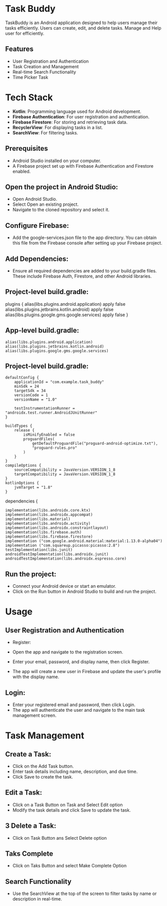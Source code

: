 
# Task Buddy

TaskBuddy is an Android application designed to help users manage their tasks efficiently. Users can create, edit, and delete tasks.
Manage and Help user for efficiently.






## Features

- User Registration and Authentication
- Task Creation and Management
- Real-time Search Functionality
- Time Picker Task
# Tech Stack

- **Kotlin**: Programming language used for Android development.
- **Firebase Authentication**: For user registration and authentication.
- **Firebase Firestore**: For storing and retrieving task data.
- **RecyclerView**: For displaying tasks in a list.
- **SearchView**: For filtering tasks.

## Prerequisites

- Android Studio installed on your computer.
- A Firebase project set up with Firebase Authentication and Firestore enabled.
## Open the project in Android Studio:
- Open Android Studio.
- Select Open an existing project.
- Navigate to the cloned repository and select it.

## Configure Firebase:
- Add the google-services.json file to the app directory. You can obtain this file from the Firebase console after setting up your Firebase project.

## Add Dependencies:
- Ensure all required dependencies are added to your build.gradle files. These include Firebase Auth, Firestore, and other Android libraries.

## Project-level build.gradle:


  plugins {
    alias(libs.plugins.android.application) apply false
    alias(libs.plugins.jetbrains.kotlin.android) apply false
    alias(libs.plugins.google.gms.google.services) apply false
  }

## App-level build.gradle:

    alias(libs.plugins.android.application)
    alias(libs.plugins.jetbrains.kotlin.android)
    alias(libs.plugins.google.gms.google.services)

## Project-level build.gradle:


    defaultConfig {
        applicationId = "com.example.task_buddy"
        minSdk = 24
        targetSdk = 34
        versionCode = 1
        versionName = "1.0"

        testInstrumentationRunner = "androidx.test.runner.AndroidJUnitRunner"
    }

    buildTypes {
        release {
            isMinifyEnabled = false
            proguardFiles(
                getDefaultProguardFile("proguard-android-optimize.txt"),
                "proguard-rules.pro"
            )
        }
    }
    compileOptions {
        sourceCompatibility = JavaVersion.VERSION_1_8
        targetCompatibility = JavaVersion.VERSION_1_8
    }
    kotlinOptions {
        jvmTarget = "1.8"
    }


dependencies {

    implementation(libs.androidx.core.ktx)
    implementation(libs.androidx.appcompat)
    implementation(libs.material)
    implementation(libs.androidx.activity)
    implementation(libs.androidx.constraintlayout)
    implementation(libs.firebase.auth)
    implementation(libs.firebase.firestore)
    implementation ("com.google.android.material:material:1.13.0-alpha04")
    implementation ("com.squareup.picasso:picasso:2.8")
    testImplementation(libs.junit)
    androidTestImplementation(libs.androidx.junit)
    androidTestImplementation(libs.androidx.espresso.core)


## Run the project:

- Connect your Android device or start an emulator.
- Click on the Run button in Android Studio to build and run the project.

# Usage
## User Registration and Authentication

- Register:

- Open the app and navigate to the registration screen.
- Enter your email, password, and display name, then click Register.
- The app will create a new user in Firebase and update the user's profile with the display name.

## Login:

- Enter your registered email and password, then click Login.
- The app will authenticate the user and navigate to the main task management screen.

# Task Management
## Create a Task:

- Click on the Add Task button.
- Enter task details including name, description, and due time.
- Click Save to create the task.

## Edit a Task:

- Click on a Task Button on Task and Select Edit option 
- Modify the task details and click Save to update the task.

## 3 Delete a Task:

- Click on Task Button ans Select Delete option

## Taks Complete 
- Click on Taks Button and select Make Complete Option
## Search Functionality
- Use the SearchView at the top of the screen to filter tasks by name or description in real-time.
